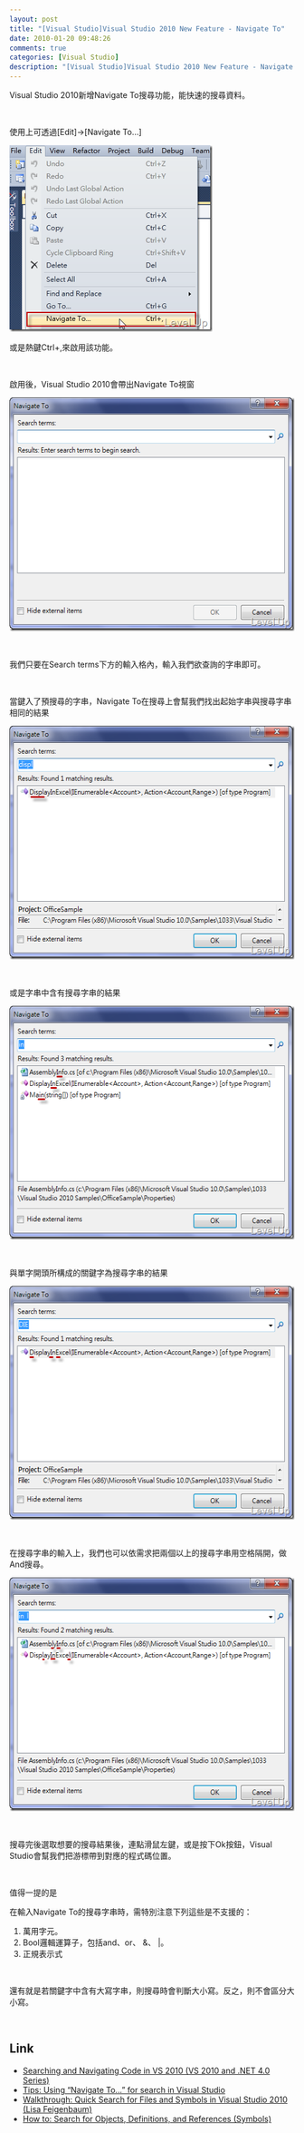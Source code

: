 ```yaml
---
layout: post
title: "[Visual Studio]Visual Studio 2010 New Feature - Navigate To"
date: 2010-01-20 09:48:26
comments: true
categories: [Visual Studio]
description: "[Visual Studio]Visual Studio 2010 New Feature - Navigate To"
---
```

<p>Visual Studio 2010新增Navigate To搜尋功能，能快速的搜尋資料。</p>  <p> </p>  <p>使用上可透過[Edit]→[Navigate To…]</p>  <p><img style="border-bottom: 0px; border-left: 0px; display: inline; border-top: 0px; border-right: 0px" title="image" border="0" alt="image" src="\images\posts\13167\image_thumb.png" width="359" height="329" /></a> </p>  <p>或是熱鍵Ctrl+,來啟用該功能。</p>  <p> </p>  <p>啟用後，Visual Studio 2010會帶出Navigate To視窗</p>  <p><a href="http://files.dotblogs.com.tw/larrynung/1001/0e39c34374ae_14069/image_6.png" rel="lightbox"><img style="border-bottom: 0px; border-left: 0px; display: inline; border-top: 0px; border-right: 0px" title="image" border="0" alt="image" src="\images\posts\13167\image_thumb_2.png" width="558" height="412" /></a> </p>  <p> </p>  <p>我們只要在Search terms下方的輸入格內，輸入我們欲查詢的字串即可。</p>  <p> </p>  <p>當鍵入了預搜尋的字串，Navigate To在搜尋上會幫我們找出起始字串與搜尋字串相同的結果</p>  <p><a href="http://files.dotblogs.com.tw/larrynung/1001/0e39c34374ae_14069/image_8.png" rel="lightbox"><img style="border-bottom: 0px; border-left: 0px; display: inline; border-top: 0px; border-right: 0px" title="image" border="0" alt="image" src="\images\posts\13167\image_thumb_3.png" width="558" height="412" /></a> </p>  <p> </p>  <p>或是字串中含有搜尋字串的結果</p>  <p><a href="http://files.dotblogs.com.tw/larrynung/1001/0e39c34374ae_14069/image_14.png" rel="lightbox"><img style="border-bottom: 0px; border-left: 0px; display: inline; border-top: 0px; border-right: 0px" title="image" border="0" alt="image" src="\images\posts\13167\image_thumb_6.png" width="558" height="412" /></a> </p>  <p> </p>  <p>與單字開頭所構成的關鍵字為搜尋字串的結果</p>  <p><a href="http://files.dotblogs.com.tw/larrynung/1001/0e39c34374ae_14069/image_12.png" rel="lightbox"><img style="border-bottom: 0px; border-left: 0px; display: inline; border-top: 0px; border-right: 0px" title="image" border="0" alt="image" src="\images\posts\13167\image_thumb_5.png" width="558" height="412" /></a> </p>  <p> </p>  <p>在搜尋字串的輸入上，我們也可以依需求把兩個以上的搜尋字串用空格隔開，做And搜尋。</p>  <p><a href="http://files.dotblogs.com.tw/larrynung/1001/0e39c34374ae_14069/image_16.png" rel="lightbox"><img style="border-bottom: 0px; border-left: 0px; display: inline; border-top: 0px; border-right: 0px" title="image" border="0" alt="image" src="\images\posts\13167\image_thumb_7.png" width="558" height="412" /></a> </p>  <p> </p>  <p>搜尋完後選取想要的搜尋結果後，連點滑鼠左鍵，或是按下Ok按鈕，Visual Studio會幫我們把游標帶到對應的程式碼位置。</p>  <p> </p>  <p>值得一提的是</p>  <p>在輸入Navigate To的搜尋字串時，需特別注意下列這些是不支援的：</p>  <ol>   <li>萬用字元。 </li>    <li>Bool邏輯運算子，包括and、or、 &amp;、 |。 </li>    <li>正規表示式 </li> </ol>  <p> </p>  <p>還有就是若關鍵字中含有大寫字串，則搜尋時會判斷大小寫。反之，則不會區分大小寫。</p>  <p> </p>  <h2>Link</h2>  <ul>   <li><a href="http://weblogs.asp.net/scottgu/archive/2009/10/21/searching-and-navigating-code-in-vs-2010-vs-2010-and-net-4-0-series.aspx" target="_blank">Searching and Navigating Code in VS 2010 (VS 2010 and .NET 4.0 Series)</a> </li>    <li><a href="http://blogs.msdn.com/vsdata/archive/2009/07/02/tips-using-navigate-to-for-search-in-visual-studio.aspx" target="_blank">Tips: Using “Navigate To…” for search in Visual Studio</a> </li>    <li><a href="http://blogs.msdn.com/vbteam/archive/2008/12/19/walkthrough-quick-search-for-files-and-symbols-in-visual-studio-2010-lisa-feigenbaum.aspx" target="_blank">Walkthrough: Quick Search for Files and Symbols in Visual Studio 2010 (Lisa Feigenbaum)</a> </li>    <li><a href="http://msdn.microsoft.com/en-us/library/4sadchd3(VS.100).aspx" target="_blank">How to: Search for Objects, Definitions, and References (Symbols) </li> </ul>